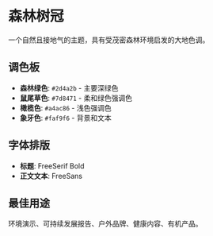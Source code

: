 # 森林树冠

一个自然且接地气的主题，具有受茂密森林环境启发的大地色调。

## 调色板

- **森林绿色**: `#2d4a2b` - 主要深绿色
- **鼠尾草色**: `#7d8471` - 柔和绿色强调色
- **橄榄色**: `#a4ac86` - 浅色强调色
- **象牙色**: `#faf9f6` - 背景和文本

## 字体排版

- **标题**: FreeSerif Bold
- **正文文本**: FreeSans

## 最佳用途

环境演示、可持续发展报告、户外品牌、健康内容、有机产品。